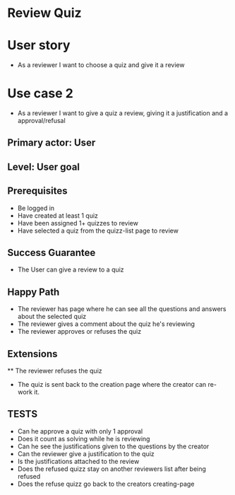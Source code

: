 # **Review Quiz**
# **User story**
* As a reviewer I want to choose a quiz and give it a review	

# **Use case 2** 
*   As a reviewer I want to give a quiz a review, giving it a justification and a approval/refusal

## **Primary actor: User**
## **Level: User goal**

## **Prerequisites**
* Be logged in
* Have created at least 1 quiz
* Have been assigned 1+ quizzes to review
* Have selected a quiz from the quizz-list page to review

## **Success Guarantee**
* The User can give a review to a quiz

## **Happy Path**
* The reviewer has page where he can see all the questions and answers about the selected quiz
* The reviewer gives a comment about the quiz he's reviewing
* The reviewer approves or refuses the quiz


## **Extensions**
** The reviewer refuses the quiz
* The quiz is sent back to the creation page where the creator can re-work it.
    

## **TESTS**
* Can he approve a quiz with only 1 approval
* Does it count as solving while he is reviewing
* Can he see the justifications given to the questions by the creator 
* Can the reviewer give a justification to the quiz
* Is the justifications attached to the review
* Does the refused quizz stay on another reviewers list after being refused
* Does the refuse quizz go back to the creators creating-page



